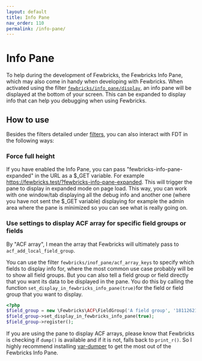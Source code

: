 ```yaml
---
layout: default
title: Info Pane
nav_order: 110
permalink: /info-pane/
---
```


# Info Pane
To help during the development of Fewbricks, the Fewbricks Info Pane, which may also come in handy when developing with Fewbricks. When activated using the filter [`fewbricks/info_pane/display`](/filters/), an info pane will be displayed at the bottom of your screen. This can be expanded to display info that can help you debugging when using Fewbricks.

## How to use
Besides the filters detailed under [filters](filters/filters.md), you can also interact with FDT in the following ways:

### Force full height
If you have enabled the Info Pane, you can pass "fewbricks-info-pane-expanded" in the URL as a $_GET variable. For example https://fewbricks.test/?fewbricks-info-pane-expanded. This will trigger the pane to display in expanded mode on page load. This way, you can work with one window/tab displaying all the debug info and another one (where you have not sent the $_GET variable) displaying for example the admin area where the pane is minimized so you can see what is really going on.

### Use settings to display ACF array for specific field groups or fields
By "ACF array", I mean the array that Fewbricks will ultimately pass to `acf_add_local_field_group`.

You can use the filter `fewbricks/inof_pane/acf_array_keys` to specify which fields to display info for, where the most common use case probably will be to show all field groups. But you can also tell a field group or field directly that you want its data to be displayed in the pane. You do this by calling the function `set_display_in_fewbricks_info_pane(true)`for the field or field group that you want to display.

```php
<?php
$field_group = new \Fewbricks\ACF\FieldGroup('A field group', '1811262137a');
$field_group->set_display_in_fewbricks_info_pane(true);
$field_group->register();
```

If you are using the pane to display ACF arrays, please know that Fewbricks is checking if `dump()` is available and if it is not, falls back to `print_r()`. So I highly recommend installing [var-dumper](https://packagist.org/packages/symfony/var-dumper) to get the most out of the Fewbricks Info Pane.



